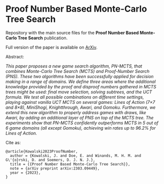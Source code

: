
# Proof Number Based Monte-Carlo Tree Search

Repository with the main source files for the **Proof Number Based Monte-Carlo Tree Search** publication.

Full version of the paper is available on [ArXiv](https://arxiv.org/abs/2303.09449).

Abstract:

*This paper proposes a new game search algorithm, PN-MCTS, that combines Monte-Carlo Tree Search (MCTS) and Proof-Number Search (PNS). These two algorithms have been successfully applied for decision making in a range of domains. We define three areas where the additional knowledge provided by the proof and disproof numbers gathered in MCTS trees might be used: final move selection, solving subtrees, and the UCT formula. We test all possible combinations on different time settings, playing against vanilla UCT MCTS on several games: Lines of Action (7×7 and 8×8), MiniShogi, Knightthrough, Awari, and Gomoku. Furthermore, we extend this new algorithm to properly address games with draws, like Awari, by adding an additional layer of PNS on top of the MCTS tree. The experiments show that PN-MCTS confidently outperforms MCTS in 5 out of 6 game domains (all except Gomoku), achieving win rates up to 96.2% for Lines of Action.*

Cite as:
```
@article{Kowalski2023ProofNumber,
  author = {Kowalski, J. and Doe, E. and Winands, M. H. M. and G\'{o}rski, D. and Soemers, D. J. N. J.},
  title = {{Proof Number Based Monte-Carlo Tree Search}},
  note = {arXiv preprint arXiv:2303.09449},
  year = {2023},
}

```
